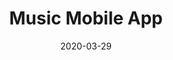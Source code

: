 ---
title: "Music Mobile App"
description: "A little concept for a mobile app that lets users find and listen to their favorite songs. My main goal was to make the platform clean and easy to use."
date: "2020-03-29"
category: "UI/UX Design"
client: null
clientWebsite: null
platform: null
featuredImage: "../images/projects/music-app.png"
sharebuttons: true
projectLink: "https://dribbble.com/shots/10852439-Music-App"
---